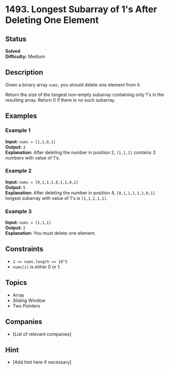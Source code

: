 # 1493. Longest Subarray of 1's After Deleting One Element

## Status
**Solved**  
**Difficulty:** Medium

## Description
Given a binary array `nums`, you should delete one element from it.

Return the size of the longest non-empty subarray containing only 1's in the resulting array. Return 0 if there is no such subarray.

## Examples

### Example 1
**Input:** `nums = [1,1,0,1]`  
**Output:** `3`  
**Explanation:** After deleting the number in position 2, `[1,1,1]` contains 3 numbers with value of 1's.

### Example 2
**Input:** `nums = [0,1,1,1,0,1,1,0,1]`  
**Output:** `5`  
**Explanation:** After deleting the number in position 4, `[0,1,1,1,1,1,0,1]` longest subarray with value of 1's is `[1,1,1,1,1]`.

### Example 3
**Input:** `nums = [1,1,1]`  
**Output:** `2`  
**Explanation:** You must delete one element.

## Constraints
- `1 <= nums.length <= 10^5`
- `nums[i]` is either 0 or 1.

## Topics
- Array
- Sliding Window
- Two Pointers

## Companies
- [List of relevant companies]

## Hint
- [Add hint here if necessary]
